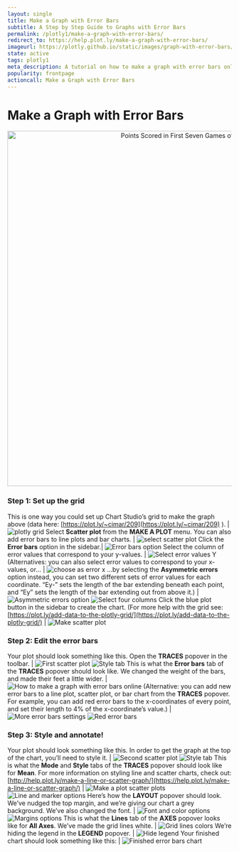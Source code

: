 ```yaml
---
layout: single
title: Make a Graph with Error Bars
subtitle: A Step by Step Guide to Graphs with Error Bars
permalink: /plotly1/make-a-graph-with-error-bars/
redirect_to: https://help.plot.ly/make-a-graph-with-error-bars/
imageurl: https://plotly.github.io/static/images/graph-with-error-bars/thum-graph-with-error-bars.png
state: active
tags: plotly1
meta_description: A tutorial on how to make a graph with error bars online. Chart Studio is the easiest and fastest way to make and share graphs online.
popularity: frontpage
actioncall: Make a Graph with Error Bars
---
```


# Make a Graph with Error Bars

<div>
    <a href="https://plot.ly/~Dreamshot/1151/" target="_blank" title="Points Scored in First Seven Games of Season" style="display: block; text-align: center;"><img src="https://plot.ly/~Dreamshot/1151.png" alt="Points Scored in First Seven Games of Season" style="max-width: 100%;width: 800px;"  width="800" onerror="this.onerror=null;this.src='https://plot.ly/404.png';"></a>
    <script data-plotly="Dreamshot:1151" src="https://plot.ly/embed.js" async></script>
</div>


### Step 1: Set up the grid

This is one way you could set up Chart Studio’s grid to make the graph above (data here: [https://plot.ly/~cimar/209](https://plot.ly/~cimar/209) ). | ![plotly grid](https://plotly.github.io/static/images/graph-with-error-bars/plotly-grid.png)
Select **Scatter plot** from the **MAKE A PLOT** menu. You can also add error bars to line plots and bar charts. | ![select scatter plot](https://plotly.github.io/static/images/graph-with-error-bars/scatter-plot.png)
Click the **Error bars** option in the sidebar.| ![Error bars option](https://plotly.github.io/static/images/graph-with-error-bars/options-error-bars.png)
Select the column of error values that correspond to your y-values. | ![Select error values Y](https://plotly.github.io/static/images/graph-with-error-bars/select-error-values-y.png)
(Alternatives: you can also select error values to correspond to your x-values, or... | ![choose as error x](https://plotly.github.io/static/images/graph-with-error-bars/alternative-choose-as-ex.png)
...by selecting the **Asymmetric errors** option instead, you can set two different sets of error values for each coordinate. “Ey-” sets the length of the bar extending beneath each point, and “Ey” sets the length of the bar extending out from above it.) | ![Asymmetric errors option](https://plotly.github.io/static/images/graph-with-error-bars/asymmetric-errors-option.png) ![Select four columns](https://plotly.github.io/static/images/graph-with-error-bars/select-four-columns.png)
Click the blue plot button in the sidebar to create the chart.  (For more help with the grid see: [https://plot.ly/add-data-to-the-plotly-grid/](https://plot.ly/add-data-to-the-plotly-grid/) | ![Make scatter plot](https://plotly.github.io/static/images/graph-with-error-bars/make-scatter-plot.png)

### Step 2: Edit the error bars


Your plot should look something like this. Open the **TRACES** popover in the toolbar. | ![First scatter plot](https://plotly.github.io/static/images/graph-with-error-bars/first-scatter-plot.png) ![Style tab](https://plotly.github.io/static/images/graph-with-error-bars/style-tab.png)
This is what the **Error bars** tab of the **TRACES** popover should look like. We changed the weight of the bars, and made their feet a little wider. | ![How to make a graph with error bars online](https://plotly.github.io/static/images/graph-with-error-bars/error-bars-tab.png)
(Alternative: you can add new error bars to a line plot, scatter plot, or bar chart from the **TRACES** popover. For example, you can add red error bars to the x-coordinates of every point, and set their length to 4% of the x-coordinate’s value.) | ![More error bars settings](https://plotly.github.io/static/images/graph-with-error-bars/more-error-bars-settings.png) ![Red error bars](https://plotly.github.io/static/images/graph-with-error-bars/red-error-bars.png)

### Step 3: Style and annotate!

Your plot should look something like this. In order to get the graph at the top of the chart, you’ll need to style it. | ![Second scatter plot](https://plotly.github.io/static/images/graph-with-error-bars/second-scatter-plot.png) ![Style tab](https://plotly.github.io/static/images/graph-with-error-bars/style-tab.png)
This is what the **Mode** and **Style** tabs of the **TRACES** popover should look like for **Mean**. For more information on styling line and scatter charts, check out: [http://help.plot.ly/make-a-line-or-scatter-graph/](https://help.plot.ly/make-a-line-or-scatter-graph/) | ![Make a plot scatter plots](https://plotly.github.io/static/images/graph-with-error-bars/make-a-plot-scatter-plots.png) ![Line and marker options](https://plotly.github.io/static/images/graph-with-error-bars/line-and-marker-options.png)
Here’s how the **LAYOUT** popover should look. We’ve nudged the top margin, and we’re giving our chart a grey background. We’ve also changed the font. | ![Font and color options](https://plotly.github.io/static/images/graph-with-error-bars/font-and-color-options.png) ![Margins options](https://plotly.github.io/static/images/graph-with-error-bars/margins-options.png)
This is what the **Lines** tab of the **AXES** popover looks like for **All Axes**. We’ve made the grid lines white. | ![Grid lines colors](https://plotly.github.io/static/images/graph-with-error-bars/grid-lines-color.png)
We’re hiding the legend in the **LEGEND** popover. | ![Hide legend](https://plotly.github.io/static/images/graph-with-error-bars/hide-legend.png)
Your finished chart should look something like this: | ![Finished error bars chart](https://plotly.github.io/static/images/graph-with-error-bars/finished-chart.png)
